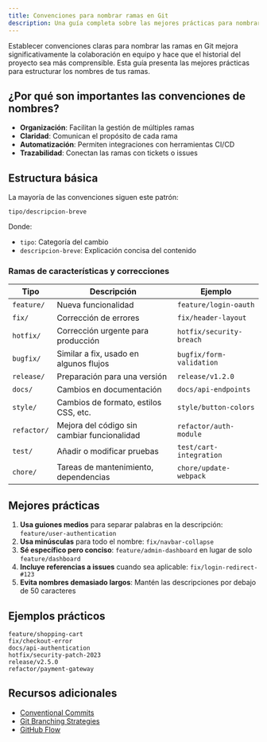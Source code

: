 ```yaml
---
title: Convenciones para nombrar ramas en Git
description: Una guía completa sobre las mejores prácticas para nombrar ramas en Git.
---
```


Establecer convenciones claras para nombrar las ramas en Git mejora significativamente la colaboración en equipo y hace que el historial del proyecto sea más comprensible. Esta guía presenta las mejores prácticas para estructurar los nombres de tus ramas.

## ¿Por qué son importantes las convenciones de nombres?

- **Organización**: Facilitan la gestión de múltiples ramas
- **Claridad**: Comunican el propósito de cada rama
- **Automatización**: Permiten integraciones con herramientas CI/CD
- **Trazabilidad**: Conectan las ramas con tickets o issues

## Estructura básica

La mayoría de las convenciones siguen este patrón:

```
tipo/descripcion-breve
```

Donde:
- `tipo`: Categoría del cambio
- `descripcion-breve`: Explicación concisa del contenido

### Ramas de características y correcciones

| Tipo | Descripción | Ejemplo |
|------|-------------|---------|
| `feature/` | Nueva funcionalidad | `feature/login-oauth` |
| `fix/` | Corrección de errores | `fix/header-layout` |
| `hotfix/` | Corrección urgente para producción | `hotfix/security-breach` |
| `bugfix/` | Similar a fix, usado en algunos flujos | `bugfix/form-validation` |
| `release/` | Preparación para una versión | `release/v1.2.0` |
| `docs/` | Cambios en documentación | `docs/api-endpoints` |
| `style/` | Cambios de formato, estilos CSS, etc. | `style/button-colors` |
| `refactor/` | Mejora del código sin cambiar funcionalidad | `refactor/auth-module` |
| `test/` | Añadir o modificar pruebas | `test/cart-integration` |
| `chore/` | Tareas de mantenimiento, dependencias | `chore/update-webpack` |

## Mejores prácticas

1. **Usa guiones medios** para separar palabras en la descripción: `feature/user-authentication`
2. **Usa minúsculas** para todo el nombre: `fix/navbar-collapse`
3. **Sé específico pero conciso**: `feature/admin-dashboard` en lugar de solo `feature/dashboard`
4. **Incluye referencias a issues** cuando sea aplicable: `fix/login-redirect-#123`
5. **Evita nombres demasiado largos**: Mantén las descripciones por debajo de 50 caracteres

## Ejemplos prácticos

```
feature/shopping-cart
fix/checkout-error
docs/api-authentication
hotfix/security-patch-2023
release/v2.5.0
refactor/payment-gateway
```

## Recursos adicionales

- [Conventional Commits](https://www.conventionalcommits.org/)
- [Git Branching Strategies](https://nvie.com/posts/a-successful-git-branching-model/)
- [GitHub Flow](https://guides.github.com/introduction/flow/)